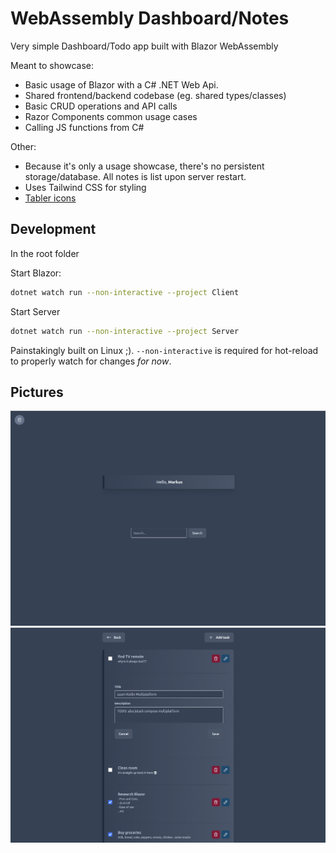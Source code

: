 # WebAssembly Dashboard/Notes
Very simple Dashboard/Todo app built with Blazor WebAssembly

Meant to showcase:
- Basic usage of Blazor with a C# .NET Web Api.
- Shared frontend/backend codebase (eg. shared types/classes)
- Basic CRUD operations and API calls
- Razor Components common usage cases
- Calling JS functions from C#


Other:
- Because it's only a usage showcase, there's no persistent storage/database. All notes is list upon server restart.
- Uses Tailwind CSS for styling
- [Tabler icons](https://tablericons.com/)

## Development

In the root folder

Start Blazor:
```bash
dotnet watch run --non-interactive --project Client
```

Start Server
```bash
dotnet watch run --non-interactive --project Server
```

Painstakingly built on Linux ;). `--non-interactive` is required for hot-reload to properly watch for changes *for now*.

## Pictures

![dashboard](./pics/dashboard.png)
![todo list](./pics/list.png)
